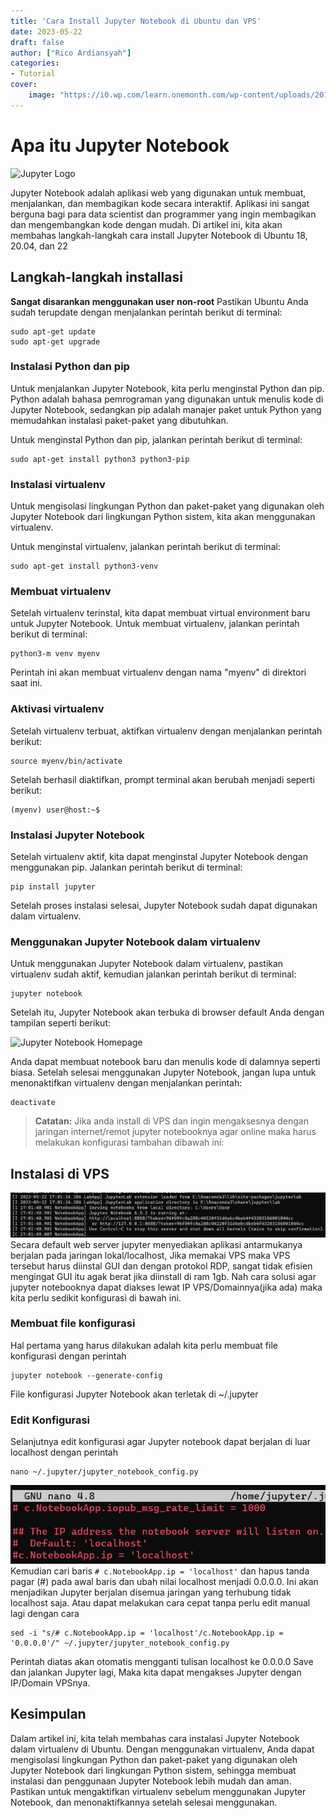 ```yaml
---
title: 'Cara Install Jupyter Notebook di Ubuntu dan VPS'
date: 2023-05-22
draft: false
author: ["Rico Ardiansyah"]
categories:
- Tutorial
cover:
    image: "https://i0.wp.com/learn.onemonth.com/wp-content/uploads/2019/07/image3-1.png?w=756&ssl=1"
---
```


# Apa itu Jupyter Notebook
![Jupyter Logo](https://upload.wikimedia.org/wikipedia/commons/thumb/3/38/Jupyter_logo.svg/207px-Jupyter_logo.svg.png)

Jupyter Notebook adalah aplikasi web yang digunakan untuk membuat, menjalankan, dan membagikan kode secara interaktif. Aplikasi ini sangat berguna bagi para data scientist dan programmer yang ingin membagikan dan mengembangkan kode dengan mudah. Di artikel ini, kita akan membahas langkah-langkah cara install Jupyter Notebook di Ubuntu 18, 20.04, dan 22

## Langkah-langkah installasi

**Sangat disarankan menggunakan user non-root**
Pastikan Ubuntu Anda sudah terupdate dengan menjalankan perintah berikut di terminal:

```
sudo apt-get update
sudo apt-get upgrade
```

### Instalasi Python dan pip

Untuk menjalankan Jupyter Notebook, kita perlu menginstal Python dan pip. Python adalah bahasa pemrograman yang digunakan untuk menulis kode di Jupyter Notebook, sedangkan pip adalah manajer paket untuk Python yang memudahkan instalasi paket-paket yang dibutuhkan.

Untuk menginstal Python dan pip, jalankan perintah berikut di terminal:

```
sudo apt-get install python3 python3-pip
```

### Instalasi virtualenv

Untuk mengisolasi lingkungan Python dan paket-paket yang digunakan oleh Jupyter Notebook dari lingkungan Python sistem, kita akan menggunakan virtualenv.

Untuk menginstal virtualenv, jalankan perintah berikut di terminal:

```
sudo apt-get install python3-venv
```

### Membuat virtualenv

Setelah virtualenv terinstal, kita dapat membuat virtual environment baru untuk Jupyter Notebook. Untuk membuat virtualenv, jalankan perintah berikut di terminal:

```
python3-m venv myenv
```

Perintah ini akan membuat virtualenv dengan nama "myenv" di direktori saat ini.

### Aktivasi virtualenv

Setelah virtualenv terbuat, aktifkan virtualenv dengan menjalankan perintah berikut:

```
source myenv/bin/activate
```

Setelah berhasil diaktifkan, prompt terminal akan berubah menjadi seperti berikut:

```
(myenv) user@host:~$
```

### Instalasi Jupyter Notebook

Setelah virtualenv aktif, kita dapat menginstal Jupyter Notebook dengan menggunakan pip. Jalankan perintah berikut di terminal:

```
pip install jupyter
```

Setelah proses instalasi selesai, Jupyter Notebook sudah dapat digunakan dalam virtualenv.

### Menggunakan Jupyter Notebook dalam virtualenv

Untuk menggunakan Jupyter Notebook dalam virtualenv, pastikan virtualenv sudah aktif, kemudian jalankan perintah berikut di terminal:

```
jupyter notebook
```

Setelah itu, Jupyter Notebook akan terbuka di browser default Anda dengan tampilan seperti berikut:

![Jupyter Notebook Homepage](https://docs.jupyter.org/en/latest/_images/tryjupyter_file.png)

Anda dapat membuat notebook baru dan menulis kode di dalamnya seperti biasa. Setelah selesai menggunakan Jupyter Notebook, jangan lupa untuk menonaktifkan virtualenv dengan menjalankan perintah:

```
deactivate
```

> **Catatan:**  Jika anda install di VPS dan ingin mengaksesnya dengan jaringan internet/remot jupyter notebooknya agar online maka harus melakukan konfigurasi tambahan dibawah ini:

## Instalasi di VPS

![default](https://raw.githubusercontent.com/0xricoard/hugo-blog/main/static/img/defaultjupyter.png)
Secara default web server jupyter menyediakan aplikasi antarmukanya berjalan pada jaringan lokal/localhost, Jika memakai VPS maka VPS tersebut harus diinstal GUI dan dengan protokol RDP, sangat tidak efisien mengingat GUI itu agak berat jika diinstall di ram 1gb. Nah cara solusi agar jupyter notebooknya dapat diakses lewat IP VPS/Domainnya(jika ada) maka kita perlu sedikit konfigurasi di bawah ini.

### Membuat file konfigurasi

Hal pertama yang harus dilakukan adalah kita perlu membuat file konfigurasi dengan perintah
```
jupyter notebook --generate-config
```
File konfigurasi Jupyter Notebook akan terletak di ~/.jupyter

### Edit Konfigurasi
Selanjutnya edit konfigurasi agar Jupyter notebook dapat berjalan di luar localhost dengan perintah
```
nano ~/.jupyter/jupyter_notebook_config.py
```
![Jupyter Config](https://raw.githubusercontent.com/0xricoard/hugo-blog/main/static/img/jupyter%20config.png)
Kemudian cari baris `# c.NotebookApp.ip = 'localhost'` dan hapus tanda pagar (#) pada awal baris dan ubah nilai localhost menjadi 0.0.0.0. Ini akan menjadikan Jupyter berjalan disemua jaringan yang terhubung tidak localhost saja.
Atau dapat melakukan cara cepat tanpa perlu edit manual lagi dengan cara
```
sed -i "s/# c.NotebookApp.ip = 'localhost'/c.NotebookApp.ip = '0.0.0.0'/" ~/.jupyter/jupyter_notebook_config.py
```
Perintah diatas akan otomatis mengganti tulisan localhost ke 0.0.0.0
Save dan jalankan Jupyter lagi,
Maka kita dapat mengakses Jupyter dengan IP/Domain VPSnya.
## Kesimpulan

Dalam artikel ini, kita telah membahas cara instalasi Jupyter Notebook dalam virtualenv di Ubuntu. Dengan menggunakan virtualenv, Anda dapat mengisolasi lingkungan Python dan paket-paket yang digunakan oleh Jupyter Notebook dari lingkungan Python sistem, sehingga membuat instalasi dan penggunaan Jupyter Notebook lebih mudah dan aman. Pastikan untuk mengaktifkan virtualenv sebelum menggunakan Jupyter Notebook, dan menonaktifkannya setelah selesai menggunakan.
